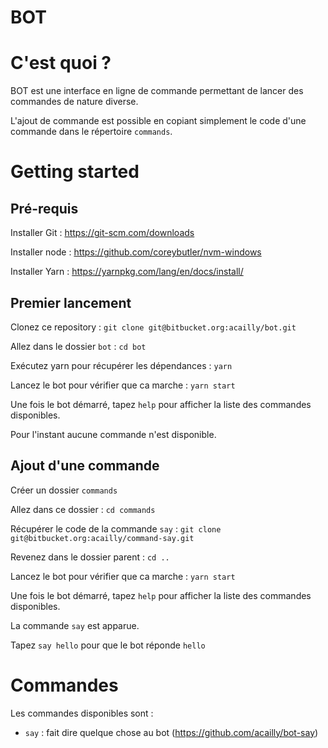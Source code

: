# BOT



# C'est quoi ?



BOT est une interface en ligne de commande permettant de lancer des commandes de nature diverse.

L'ajout de commande est possible en copiant simplement le code d'une commande dans le répertoire `commands`.



# Getting started



## Pré-requis

Installer Git : https://git-scm.com/downloads

Installer node : https://github.com/coreybutler/nvm-windows

Installer Yarn : https://yarnpkg.com/lang/en/docs/install/



## Premier lancement

Clonez ce repository : `git clone git@bitbucket.org:acailly/bot.git`

Allez dans le dossier `bot` : `cd bot`

Exécutez yarn pour récupérer les dépendances : `yarn`

Lancez le bot pour vérifier que ca marche : `yarn start`

Une fois le bot démarré, tapez `help` pour afficher la liste des commandes disponibles.



Pour l'instant aucune commande n'est disponible.



## Ajout d'une commande

Créer un dossier `commands`

Allez dans ce dossier : `cd commands`

Récupérer le code de la commande `say` : `git clone git@bitbucket.org:acailly/command-say.git`

Revenez dans le dossier parent : `cd ..`

Lancez le bot pour vérifier que ca marche : `yarn start`

Une fois le bot démarré, tapez `help` pour afficher la liste des commandes disponibles.



La commande `say` est apparue.



Tapez `say hello` pour que le bot réponde `hello`



# Commandes



Les commandes disponibles sont :

- `say` : fait dire quelque chose au bot (https://github.com/acailly/bot-say)


